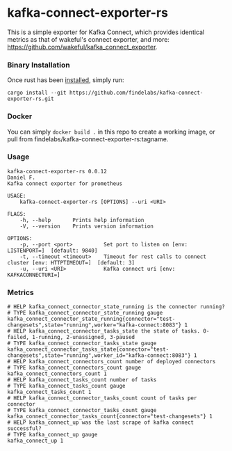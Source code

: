 # kafka-connect-exporter-rs

This is a simple exporter for Kafka Connect, which provides identical metrics as that of wakeful's connect exporter, and more: https://github.com/wakeful/kafka_connect_exporter.

### Binary Installation

Once rust has been [installed](https://www.rust-lang.org/tools/install), simply run:
```
cargo install --git https://github.com/findelabs/kafka-connect-exporter-rs.git
```

### Docker

You can simply `docker build .` in this repo to create a working image, or pull from findelabs/kafka-connect-exporter-rs:tagname.

### Usage

```
kafka-connect-exporter-rs 0.0.12
Daniel F.
Kafka connect exporter for prometheus

USAGE:
    kafka-connect-exporter-rs [OPTIONS] --uri <URI>

FLAGS:
    -h, --help       Prints help information
    -V, --version    Prints version information

OPTIONS:
    -p, --port <port>          Set port to listen on [env: LISTENPORT=]  [default: 9840]
    -t, --timeout <timeout>    Timeout for rest calls to connect cluster [env: HTTPTIMEOUT=]  [default: 3]
    -u, --uri <URI>            Kafka connect uri [env: KAFKACONNECTURI=]
```

### Metrics
```
# HELP kafka_connect_connector_state_running is the connector running?
# TYPE kafka_connect_connector_state_running gauge
kafka_connect_connector_state_running{connector="test-changesets",state="running",worker="kafka-connect:8083"} 1
# HELP kafka_connect_connector_tasks_state the state of tasks. 0-failed, 1-running, 2-unassigned, 3-paused
# TYPE kafka_connect_connector_tasks_state gauge
kafka_connect_connector_tasks_state{connector="test-changesets",state="running",worker_id="kafka-connect:8083"} 1
# HELP kafka_connect_connectors_count number of deployed connectors
# TYPE kafka_connect_connectors_count gauge
kafka_connect_connectors_count 1
# HELP kafka_connect_tasks_count number of tasks
# TYPE kafka_connect_tasks_count gauge
kafka_connect_tasks_count 1
# HELP kafka_connect_connector_tasks_count count of tasks per connector
# TYPE kafka_connect_connector_tasks_count gauge
kafka_connect_connector_tasks_count{connector="test-changesets"} 1
# HELP kafka_connect_up was the last scrape of kafka connect successful?
# TYPE kafka_connect_up gauge
kafka_connect_up 1
```
